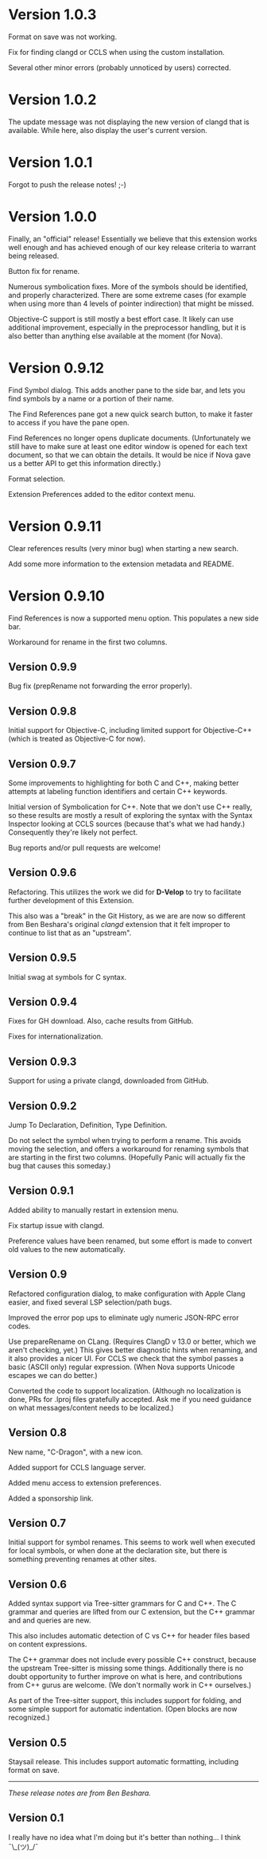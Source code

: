 # Version 1.0.3

Format on save was not working.

Fix for finding clangd or CCLS when using the custom installation.

Several other minor errors (probably unnoticed by users) corrected.

# Version 1.0.2

The update message was not displaying the new version of clangd
that is available. While here, also display the user's current version.

# Version 1.0.1

Forgot to push the release notes! ;-)

# Version 1.0.0

Finally, an "official" release! Essentially we believe that this
extension works well enough and has achieved enough of our key release
criteria to warrant being released.

Button fix for rename.

Numerous symbolication fixes. More of the symbols should be identified,
and properly characterized. There are some extreme cases (for example
when using more than 4 levels of pointer indirection) that might be missed.

Objective-C support is still mostly a best effort case. It likely can
use additional improvement, especially in the preprocessor handling, but
it is also better than anything else available at the moment (for Nova).

# Version 0.9.12

Find Symbol dialog. This adds another pane to the side bar,
and lets you find symbols by a name or a portion of their name.

The Find References pane got a new quick search button, to make
it faster to access if you have the pane open.

Find References no longer opens duplicate documents. (Unfortunately
we still have to make sure at least one editor window is opened for
each text document, so that we can obtain the details. It would be nice
if Nova gave us a better API to get this information directly.)

Format selection.

Extension Preferences added to the editor context menu.

# Version 0.9.11

Clear references results (very minor bug) when starting a new search.

Add some more information to the extension metadata and README.

# Version 0.9.10

Find References is now a supported menu option.
This populates a new side bar.

Workaround for rename in the first two columns.

## Version 0.9.9

Bug fix (prepRename not forwarding the error properly).

## Version 0.9.8

Initial support for Objective-C, including limited support for
Objective-C++ (which is treated as Objective-C for now).

## Version 0.9.7

Some improvements to highlighting for both C and C++, making
better attempts at labeling function identifiers and certain C++ keywords.

Initial version of Symbolication for C++. Note that we don't use C++ really,
so these results are mostly a result of exploring the syntax with
the Syntax Inspector looking at CCLS sources (because that's what we had handy.)
Consequently they're likely not perfect.

Bug reports and/or pull requests are welcome!

## Version 0.9.6

Refactoring. This utilizes the work we did for **D-Velop** to try to
facilitate further development of this Extension.

This also was a "break" in the Git History, as we are are now so different
from Ben Beshara's original _clangd_ extension that it felt improper to continue
to list that as an "upstream".

## Version 0.9.5

Initial swag at symbols for C syntax.

## Version 0.9.4

Fixes for GH download. Also, cache results from GitHub.

Fixes for internationalization.

## Version 0.9.3

Support for using a private clangd, downloaded from GitHub.

## Version 0.9.2

Jump To Declaration, Definition, Type Definition.

Do not select the symbol when trying to perform a rename.
This avoids moving the selection, and offers a workaround for renaming
symbols that are starting in the first two columns. (Hopefully Panic
will actually fix the bug that causes this someday.)

## Version 0.9.1

Added ability to manually restart in extension menu.

Fix startup issue with clangd.

Preference values have been renamed, but some effort is made to convert
old values to the new automatically.

## Version 0.9

Refactored configuration dialog, to make configuration with Apple Clang easier,
and fixed several LSP selection/path bugs.

Improved the error pop ups to eliminate ugly numeric JSON-RPC error codes.

Use prepareRename on CLang. (Requires ClangD v 13.0 or better, which we aren't
checking, yet.) This gives better diagnostic hints when renaming, and it also
provides a nicer UI. For CCLS we check that the symbol passes a basic (ASCII only)
regular expression. (When Nova supports Unicode escapes we can do better.)

Converted the code to support localization. (Although no localization is done,
PRs for .lproj files gratefully accepted. Ask me if you need guidance on what
messages/content needs to be localized.)

## Version 0.8

New name, "C-Dragon", with a new icon.

Added support for CCLS language server.

Added menu access to extension preferences.

Added a sponsorship link.

## Version 0.7

Initial support for symbol renames. This seems to work well when
executed for local symbols, or when done at the declaration site,
but there is something preventing renames at other sites.

## Version 0.6

Added syntax support via Tree-sitter grammars for C and C++.
The C grammar and queries are lifted from our C extension, but the C++
grammar and and queries are new.

This also includes automatic detection of C vs C++ for header files based
on content expressions.

The C++ grammar does not include every possible C++ construct, because the
upstream Tree-sitter is missing some things. Additionally there is no
doubt opportunity to further improve on what is here, and contributions
from C++ gurus are welcome. (We don't normally work in C++ ourselves.)

As part of the Tree-sitter support, this includes support for folding,
and some simple support for automatic indentation. (Open blocks are now
recognized.)

## Version 0.5

Staysail release. This includes support automatic formatting, including
format on save.

---

_These release notes are from Ben Beshara._

## Version 0.1

I really have no idea what I'm doing but it's better than nothing... I think ¯\\\_(ツ)\_/¯
